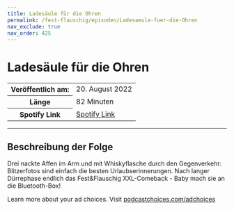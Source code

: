 ```yaml
---
title: Ladesäule für die Ohren
permalink: /fest-flauschig/episoden/Ladesaeule-fuer-die-Ohren
nav_exclude: true
nav_order: 425
---
```


# Ladesäule für die Ohren
<table class="resp-table dcf-table dcf-table-responsive dcf-table-bordered dcf-table-striped dcf-w-100%">
                    <tbody>
                        <tr>
                            <th scope="row">Veröffentlich am:</th>
                            <td data-label="Veröffentlich am:">20. August 2022</td>
                        </tr>
                        <tr>
                            <th scope="row">Länge </th>
                            <td data-label="Länge ">82 Minuten</td>
                        </tr><tr>
                                <th scope="row">Spotify Link</th>
                                <td data-label="Spotify Link"><a href="https://open.spotify.com/episode/7GPPkxLkxi7fUY4Bzj8hxh">Spotify Link</a></td>
                            </tr></tbody>
                </table>

***

## Beschreibung der Folge

<div>
<p>Drei nackte Affen im Arm und mit Whiskyflasche durch den Gegenverkehr: Blitzerfotos sind einfach die besten Urlaubserinnerungen. Nach langer Dürrephase endlich das Fest&amp;Flauschig XXL-Comeback - Baby mach sie an die Bluetooth-Box!</p><p> </p><p>Learn more about your ad choices. Visit <a href="https://podcastchoices.com/adchoices" rel="nofollow">podcastchoices.com/adchoices</a></p>  
</div>


